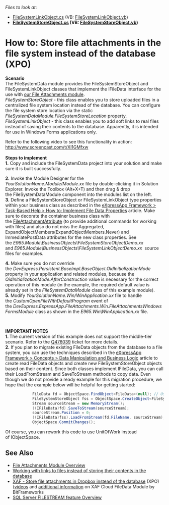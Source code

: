 <!-- default file list -->
*Files to look at*:

* [FileSystemLinkObject.cs](./CS/FileSystemData/BusinessObjects/FileSystemLinkObject.cs) (VB: [FileSystemLinkObject.vb](./VB/FileSystemData/BusinessObjects/FileSystemLinkObject.vb))
* **[FileSystemStoreObject.cs](./CS/FileSystemData/BusinessObjects/FileSystemStoreObject.cs) (VB: [FileSystemStoreObject.vb](./VB/FileSystemData/BusinessObjects/FileSystemStoreObject.vb))**
<!-- default file list end -->
# How to: Store file attachments in the file system instead of the database (XPO)


<p><strong>Scenario</strong><br>The FileSystemData module provides the FileSystemStoreObject and FileSystemLinkObject classes that implement the IFileData interface for the use with <a href="https://documentation.devexpress.com/#Xaf/CustomDocument2781">our File Attachments module</a>.<br><em>FileSystemStoreObject</em> - this class enables you to store uploaded files in a centralized file system location instead of the database. You can configure the file system store location via the static <em>FileSystemDataModule.FileSystemStoreLocation</em> property.<br><em>FileSystemLinkObject</em> - this class enables you to add soft links to real files instead of saving their contents to the database. Apparently, it is intended for use in Windows Forms applications only.</p>
<p>Refer to the following video to see this functionality in action: <u></u><u><a href="http://www.screencast.com/t/Xl1GMfxw">http://www.screencast.com/t/Xl1GMfxw</a></u><br><br><strong>Steps to implement<br></strong><strong>1.</strong> Copy and include the FileSystemData project into your solution and make sure it is built successfully.<strong><br></strong></p>
<p><strong>2.</strong> Invoke the Module Designer for the <em>YourSolutionName.Module/Module.xx</em> file by double-clicking it in Solution Explorer. Invoke the Toolbox (Alt+X+T) and then drag & drop the FileSystemDataModule component into the modules list on the left.<br><strong>3.</strong> Define a FileSystemStoreObject or FileSystemLinkObject type properties within your business class as described in the <a href="https://documentation.devexpress.com/#Xaf/CustomDocument2658">eXpressApp Framework > Task-Based Help > How to: Implement File Data Properties</a> article. Make sure to decorate the container business class with the <a href="https://documentation.devexpress.com/#eXpressAppFramework/clsDevExpressPersistentBaseFileAttachmentAttributetopic">FileAttachmentAttribute</a> (to provide additional commands for working with files) and also do not miss the Aggregated, ExpandObjectMembers(ExpandObjectMembers.Never) and ImmediatePostData attributes for the new class properties. See the <em>E965.Module\BusinessObjects\FileSystemStoreObjectDemo.xx</em> and <em>E965.Module\BusinessObjects\FileSystemLinkObjectDemo.xx</em>  source files for examples. </p>
<p><strong>4.</strong> Make sure you do not override the <em>DevExpress.Persistent.BaseImpl.BaseObject.OidInitializationMode</em> property in your application and related modules, because the <em>OidInitializationMode.AfterConstruction</em> value is necessary for the correct operation of this module (in the example, the required default value is already set in the <em>FileSystemDataModule</em> class of this example module).<br><strong>5.</strong> Modify <em>YourSolutionName.Win/WinApplication.xx</em> file to handle the <em>CustomOpenFileWithDefaultProgram</em> event of the <em>DevExpress.ExpressApp.FileAttachments.Win.FileAttachmentsWindowsFormsModule</em> class as shown in the <em>E965.Win\WinApplication.xx</em> file.</p>
<p> </p>
<p><strong> IMPORTANT NOTES<br> 1. </strong>The current version of this example does not support the middle-tier scenario. Refer to the <a href="http://www.devexpress.com/issue=Q476039"><u>Q476039</u></a> ticket for more details.<br><strong>2.</strong> If you plan to migrate existing FileData objects from the database to a file system, you can use the techniques described in the <a href="https://documentation.devexpress.com/#eXpressAppFramework/CustomDocument113708">eXpressApp Framework > Concepts > Data Manipulation and Business Logic</a> article to create read FileData objects and create new FileSystemStoreObject objects based on their content. Since both classes implement IFileData, you can call their LoadFromStream and SaveToStream methods to copy data. Even though we do not provide a ready example for this migration procedure, we hope that the example below will be helpful for getting started:</p>


```cs
            FileData fd = ObjectSpace.FindObject<FileData>(null); // Use any other IObjectSpace APIs to query required data.
            FileSystemStoreObject fss = ObjectSpace.CreateObject<FileSystemStoreObject>();
            Stream sourceStream = new MemoryStream();
            ((IFileData)fd).SaveToStream(sourceStream);
            sourceStream.Position = 0;
            ((IFileData)fss).LoadFromStream(fd.FileName, sourceStream);
            ObjectSpace.CommitChanges();
```


<p>Of course, you can rework this code to use UnitOfWork instead of IObjectSpace.</p>

## See Also
- <a href="http://documentation.devexpress.com/#Xaf/CustomDocument2781">File Attachments Module Overview</a>
- <a href="http://dennisgaravsky.blogspot.com/2012/10/working-with-links-to-files-instead-of.html">Working with links to files instead of storing their contents in the database</a>
- [XAF - Store file attachments in Dropbox instead of the database](https://github.com/egarim/FileDataDropBox) (XPO) ([videos](https://youtu.be/lVfUeDj9T7U) and [additional information](https://www.bitframeworks.com/devexpress-xaf-cloud-filedata-module/) on XAF Cloud FileData Module by BitFrameworks
- <a href="http://technet.microsoft.com/en-us/library/bb933993(v=sql.105).aspx"><u>SQL Server FILESTREAM feature Overview</a>

